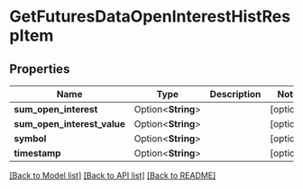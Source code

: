 # GetFuturesDataOpenInterestHistRespItem

## Properties

Name | Type | Description | Notes
------------ | ------------- | ------------- | -------------
**sum_open_interest** | Option<**String**> |  | [optional]
**sum_open_interest_value** | Option<**String**> |  | [optional]
**symbol** | Option<**String**> |  | [optional]
**timestamp** | Option<**String**> |  | [optional]

[[Back to Model list]](../README.md#documentation-for-models) [[Back to API list]](../README.md#documentation-for-api-endpoints) [[Back to README]](../README.md)


